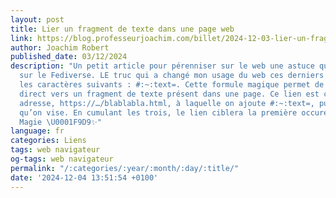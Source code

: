 ```yaml
---
layout: post
title: Lier un fragment de texte dans une page web
link: https://blog.professeurjoachim.com/billet/2024-12-03-lier-un-fragment-de-texte-dans-une-page-web
author: Joachim Robert
published_date: 03/12/2024
description: "Un petit article pour pérenniser sur le web une astuce qui a eu du succès
  sur le Fediverse. LE truc qui a changé mon usage du web ces derniers mois, c’est
  les caractères suivants : #:~:text=. Cette formule magique permet de faire un lien
  direct vers un fragment de texte présent dans une page. Ce lien est composé d’une
  adresse, https://…/blablabla.html, à laquelle on ajoute #:~:text=, puis le texte
  qu’on vise. En cumulant les trois, le lien ciblera la première occurence de la phrase.
  Magie \U0001F9D9✨"
language: fr
categories: Liens
tags: web navigateur
og-tags: web navigateur
permalink: "/:categories/:year/:month/:day/:title/"
date: '2024-12-04 13:51:54 +0100'
---
```

